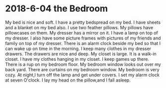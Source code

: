 # 2018-6-04  the Bedroom<br>
My bed is nice and soft.
I have a pretty bedspread on my bed.
I have sheets and a blanket on my bed also.
I use two feather pillows.
My pillows have pillowcases on them.
My dresser has a mirror on it.
I have a lamp on top of my dresser.
I also have some picture frames with pictures of my friends and family on top of my dresser.
There is an alarm clock beside my bed so that I can wake up on time in the morning.
I keep many clothes in my dresser drawers.
The drawers are nice and deep.
My closet is large.
It is a walk-in closet.
I have my clothes hanging in my closet.
I keep games up there.
There is a rup on my bedroom floor.
My bedroom window looks out over my back yard.
There are curtains on my bedroom window.
My bedroom is very cozy.
At night,I turn off the lamp and get under covers.
I set my alarm clock at seven O'clock.
I lay my head on the pillow,and I fall asleep.




